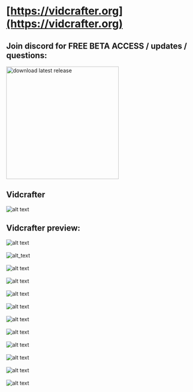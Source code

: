 # [https://vidcrafter.org](https://vidcrafter.org)

## Join discord for FREE BETA ACCESS / updates / questions: 

[<img alt="download latest release" width="300px" src="https://i.imgur.com/jSzTTyx.png" />](https://discord.gg/jVB2dRTwxn)


## Vidcrafter
![alt text](https://i.imgur.com/VWD0VA4.png)

## Vidcrafter preview:

![alt text](https://i.imgur.com/zrXfTtl.png)
<br>
<br>
![alt_text](https://i.imgur.com/IJUUqkQ.png)
<br>
<br>
![alt text](https://i.imgur.com/JJdBd5k.png)
<br>
<br>
![alt text](https://i.imgur.com/zeZsTdu.png)
<br>
<br>
![alt text](https://i.imgur.com/JzdbZIH.png)
<br>
<br>
![alt text](https://i.imgur.com/8FfhKw9.png)
<br>
<br>
![alt text](https://i.imgur.com/L8lbXDB.png)
<br>
<br>
![alt text](https://i.imgur.com/vz3FFV6.png)
<br>
<br>
![alt text](https://i.imgur.com/Quid4WJ.png)
<br>
<br>
![alt text](https://i.imgur.com/no5oYc5.png)
<br>
<br>
![alt text](https://i.imgur.com/y7JBc2v.png)
<br>
<br>
![alt text](https://i.imgur.com/gIlRtDa.png)
